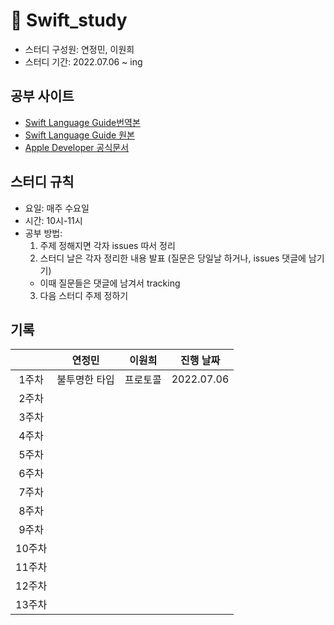 # 📗 Swift_study

- 스터디 구성원: 연정민, 이원희
- 스터디 기간: 2022.07.06 ~ ing

## 공부 사이트

- [Swift Language Guide번역본](https://bbiguduk.gitbook.io/swift)
- [Swift Language Guide 원본](https://docs.swift.org/swift-book/)
- [Apple Developer 공식문서](https://developer.apple.com/documentation/swift/swift-standard-library/)

## 스터디 규칙

- 요일: 매주 수요일
- 시간: 10시-11시 
- 공부 방법: 
  1. 주제 정해지면 각자 issues 따서 정리
  2. 스터디 날은 각자 정리한 내용 발표 (질문은 당일날 하거나, issues 댓글에 남기기)
   - 이때 질문들은 댓글에 남겨서 tracking
  3. 다음 스터디 주제 정하기

## 기록

|        | 연정민 | 이원희 | 진행 날짜 |
| :----: | :----: | :----: | --------- |
| 1주차  |  불투명한 타입 |  프로토콜 | 2022.07.06 |
| 2주차  |        |        |           |
| 3주차  |        |        |           |
| 4주차  |        |        |           |
| 5주차  |        |        |           |
| 6주차  |        |        |           |
| 7주차  |        |        |           |
| 8주차  |        |        |           |
| 9주차  |        |        |           |
| 10주차 |        |        |           |
| 11주차 |        |        |           |
| 12주차 |        |        |           |
| 13주차 |        |        |           |
